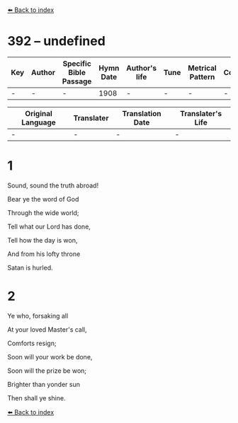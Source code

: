 [⬅️ Back to index](../README.md)

# 392 – undefined

Key | Author   | Specific Bible Passage     |Hymn Date |Author's life |Tune |Metrical Pattern   |Composer/Source
-- | --------- | ---------------------------|----------|--------------|-----|-------------------|-------------  
- |- |- |1908 |- |- |- |-

Original Language | Translater | Translation Date   | Translater's Life  
----------------- | --------- | --------------------|-------------     
\- |- |- |-




# 1

Sound, sound the truth abroad!

Bear ye the word of God

Through the wide world;

Tell what our Lord has done,

Tell how the day is won,

And from his lofty throne

Satan is hurled.



# 2

Ye who, forsaking all

At your loved Master's call,

Comforts resign;

Soon will your work be done,

Soon will the prize be won;

Brighter than yonder sun

Then shall ye shine.

[⬅️ Back to index](../README.md)
